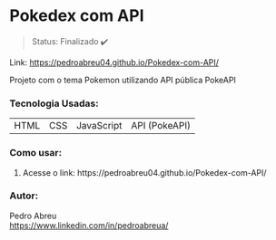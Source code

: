 # Pokedex com API

> Status: Finalizado ✔️

Link: https://pedroabreu04.github.io/Pokedex-com-API/

<p>Projeto com o tema Pokemon utilizando API pública PokeAPI </p>

### Tecnologia Usadas:
<table>
  <tr>
    <td>HTML</td>
    <td>CSS</td>
    <td>JavaScript</td>
    <td>API (PokeAPI)</td>
  </tr>
</table>

### Como usar:
<ol>
  <li>Acesse o link: https://pedroabreu04.github.io/Pokedex-com-API/</li>
</ol>


### Autor:
Pedro Abreu </br>
https://www.linkedin.com/in/pedroabreua/
